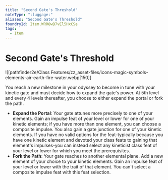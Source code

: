 ```yaml
---
title: "Second Gate's Threshold"
noteType: ":luggage:"
aliases: "Second Gate's Threshold"
foundryId: Item.WRR8wB7vEl5HxCSe
tags:
  - Item
---
```


# Second Gate's Threshold
![[pathfinder2e/Class Features/zz_asset-files/icons-magic-symbols-elements-air-earth-fire-water.webp|150]]

You reach a new milestone in your odyssey to become in tune with your kinetic gate and must decide how to expand the gate's power. At 5th level and every 4 levels thereafter, you choose to either expand the portal or fork the path.

*   **Expand the Portal**: Your gate attunes more precisely to one of your elements. Gain an impulse feat of your level or lower for one of your kinetic elements; if you have more than one element, you can choose a composite impulse. You also gain a gate junction for one of your kinetic elements. If you have no valid options for the feat-typically because you have one kinetic element and devoted your class feats to gaining that element's impulses-you can instead select any kineticist class feat of your level or lower for which you meet the prerequisites.
*   **Fork the Path**: Your gate reaches to another elemental plane. Add a new element of your choice to your kinetic elements. Gain an impulse feat of your level or lower with the trait of that element. You can't select a composite impulse feat with this feat selection.
